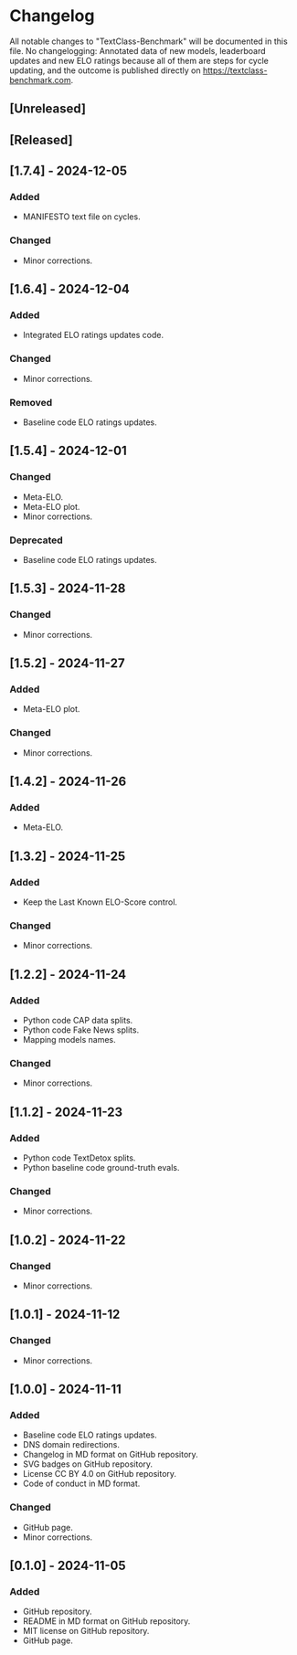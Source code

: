# Changelog
All notable changes to "TextClass-Benchmark" will be documented in this file. No changelogging: Annotated data of new models, leaderboard updates and new ELO ratings because all of them are steps for cycle updating, and the outcome is published directly on https://textclass-benchmark.com.

## [Unreleased]

## [Released]

## [1.7.4] - 2024-12-05
### Added
- MANIFESTO text file on cycles.
### Changed
- Minor corrections.

## [1.6.4] - 2024-12-04
### Added
- Integrated ELO ratings updates code.
### Changed
- Minor corrections.
### Removed
- Baseline code ELO ratings updates.

## [1.5.4] - 2024-12-01
### Changed
- Meta-ELO.
- Meta-ELO plot.
- Minor corrections.
### Deprecated
- Baseline code ELO ratings updates.

## [1.5.3] - 2024-11-28
### Changed
- Minor corrections.

## [1.5.2] - 2024-11-27
### Added
- Meta-ELO plot.
### Changed
- Minor corrections.

## [1.4.2] - 2024-11-26
### Added
- Meta-ELO.

## [1.3.2] - 2024-11-25
### Added
- Keep the Last Known ELO-Score control.
### Changed
- Minor corrections.

## [1.2.2] - 2024-11-24
### Added
- Python code CAP data splits.
- Python code Fake News splits.
- Mapping models names.
### Changed
- Minor corrections.

## [1.1.2] - 2024-11-23
### Added
- Python code TextDetox splits.
- Python baseline code ground-truth evals.
### Changed
- Minor corrections.

## [1.0.2] - 2024-11-22
### Changed
- Minor corrections.

## [1.0.1] - 2024-11-12
### Changed
- Minor corrections.

## [1.0.0] - 2024-11-11
### Added
- Baseline code ELO ratings updates.
- DNS domain redirections.
- Changelog in MD format on GitHub repository.
- SVG badges on GitHub repository.
- License CC BY 4.0 on GitHub repository.
- Code of conduct in MD format.
### Changed
- GitHub page.
- Minor corrections.

## [0.1.0] - 2024-11-05
### Added
- GitHub repository.
- README in MD format on GitHub repository.
- MIT license on GitHub repository.
- GitHub page.
